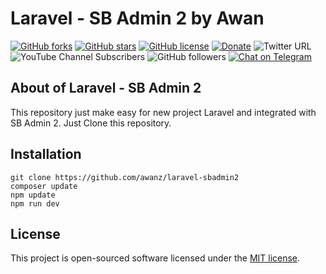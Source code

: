 # Laravel - SB Admin 2 by Awan

[![GitHub forks](https://img.shields.io/github/forks/awanz/laravel-sbadmin2)](https://github.com/awanz/laravel-sbadmin2/network)
[![GitHub stars](https://img.shields.io/github/stars/awanz/laravel-sbadmin2)](https://github.com/awanz/laravel-sbadmin2/stargazers)
[![GitHub license](https://img.shields.io/github/license/awanz/laravel-sbadmin2)](https://github.com/awanz/laravel-sbadmin2)
[![Donate](https://img.shields.io/badge/donate-paypal-blue.svg)](https://www.paypal.me/awanjh)
![Twitter URL](https://img.shields.io/twitter/url?style=social&url=https%3A%2F%2Fawan.es)
![YouTube Channel Subscribers](https://img.shields.io/youtube/channel/subscribers/UCJNpJE0aWgc1jV1Edz93pmA?style=social)
![GitHub followers](https://img.shields.io/github/followers/awanz?style=social)
[![Chat on Telegram](https://img.shields.io/badge/Chat%20on-Telegram-brightgreen.svg)](https://t.me/awangram)  

## About of Laravel - SB Admin 2 

This repository just make easy for new project Laravel and integrated with SB Admin 2. Just Clone this repository.

## Installation

```
git clone https://github.com/awanz/laravel-sbadmin2
composer update
npm update
npm run dev
```

## License

This project is open-sourced software licensed under the [MIT license](https://opensource.org/licenses/MIT).
